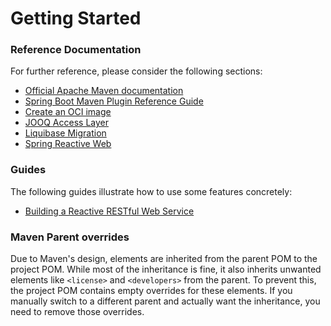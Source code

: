 # Getting Started

### Reference Documentation
For further reference, please consider the following sections:

* [Official Apache Maven documentation](https://maven.apache.org/guides/index.html)
* [Spring Boot Maven Plugin Reference Guide](https://docs.spring.io/spring-boot/3.4.2/maven-plugin)
* [Create an OCI image](https://docs.spring.io/spring-boot/3.4.2/maven-plugin/build-image.html)
* [JOOQ Access Layer](https://docs.spring.io/spring-boot/3.4.2/reference/data/sql.html#data.sql.jooq)
* [Liquibase Migration](https://docs.spring.io/spring-boot/3.4.2/how-to/data-initialization.html#howto.data-initialization.migration-tool.liquibase)
* [Spring Reactive Web](https://docs.spring.io/spring-boot/3.4.2/reference/web/reactive.html)

### Guides
The following guides illustrate how to use some features concretely:

* [Building a Reactive RESTful Web Service](https://spring.io/guides/gs/reactive-rest-service/)

### Maven Parent overrides

Due to Maven's design, elements are inherited from the parent POM to the project POM.
While most of the inheritance is fine, it also inherits unwanted elements like `<license>` and `<developers>` from the parent.
To prevent this, the project POM contains empty overrides for these elements.
If you manually switch to a different parent and actually want the inheritance, you need to remove those overrides.

